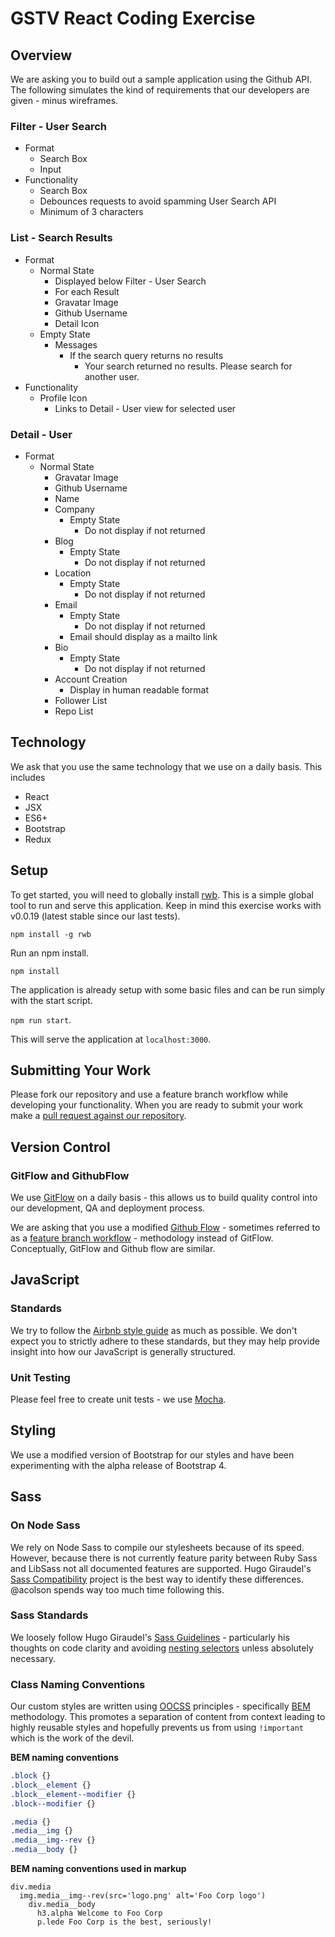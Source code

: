 # GSTV React Coding Exercise
## Overview
We are asking you to build out a sample application using the Github API. The following simulates the kind of requirements that our developers are given - minus wireframes.

### Filter - User Search
- Format
  - Search Box
   - Input
- Functionality
  - Search Box
   - Debounces requests to avoid spamming User Search API
   - Minimum of 3 characters

### List - Search Results
- Format
  - Normal State
    - Displayed below Filter - User Search
    - For each Result
     - Gravatar Image
     - Github Username
     - Detail Icon
  - Empty State
    - Messages
      - If the search query returns no results
        - Your search returned no results. Please search for another user.
- Functionality
  - Profile Icon
    - Links to Detail - User view for selected user

### Detail - User
- Format
  - Normal State
    - Gravatar Image
    - Github Username
    - Name
    - Company
      - Empty State
        - Do not display if not returned
    - Blog
      - Empty State
        - Do not display if not returned
    - Location
      - Empty State
        - Do not display if not returned
    - Email
      - Empty State
        - Do not display if not returned
      - Email should display as a mailto link
    - Bio
      - Empty State
        - Do not display if not returned
    - Account Creation
      - Display in human readable format
    - Follower List
    - Repo List

## Technology
We ask that you use the same technology that we use on a daily basis. This includes
- React
- JSX
- ES6+
- Bootstrap
- Redux

## Setup

To get started, you will need to globally install [rwb](https://github.com/petehunt/rwb). This is a simple global tool to run and serve this application. Keep in mind this exercise works with v0.0.19 (latest stable since our last tests).

`npm install -g rwb`

Run an npm install.

`npm install`


The application is already setup with some basic files and can be run simply with the start script.

 `npm run start`.

 This will serve the application at `localhost:3000`.

## Submitting Your Work
Please fork our repository and use a feature branch workflow while developing your functionality. When you are ready to submit your work make a [pull request against our repository](https://help.github.com/articles/using-pull-requests/).

## Version Control
### GitFlow and GithubFlow
We use [GitFlow](https://www.atlassian.com/git/tutorials/comparing-workflows/gitflow-workflow/) on a daily basis - this allows us to build quality control into our development, QA and deployment process.

We are asking that you use a modified [Github Flow](https://guides.github.com/introduction/flow/) - sometimes referred to as a [feature branch workflow](https://www.atlassian.com/git/tutorials/comparing-workflows/feature-branch-workflow) - methodology instead of GitFlow. Conceptually, GitFlow and Github flow are similar.

## JavaScript
### Standards
We try to follow the [Airbnb style guide](https://github.com/airbnb/javascript) as much as possible. We don't expect you to strictly adhere to these standards, but they may help provide insight into how our JavaScript is generally structured.

### Unit Testing
Please feel free to create unit tests - we use [Mocha](https://github.com/mochajs/mocha).

## Styling
We use a modified version of Bootstrap for our styles and have been experimenting with the alpha release of Bootstrap 4.

## Sass
### On Node Sass
We rely on Node Sass to compile our stylesheets because of its speed. However, because there is not currently feature parity between Ruby Sass and LibSass not all documented features are supported. Hugo Giraudel's [Sass Compatibility](http://sass-compatibility.github.io/) project is the best way to identify these differences. @acolson spends way too much time following this.

### Sass Standards
We loosely follow Hugo Giraudel's [Sass Guidelines](http://sass-guidelin.es/) - particularly his thoughts on code clarity and avoiding [nesting selectors](http://sass-guidelin.es/#selector-nesting) unless absolutely necessary.

### Class Naming Conventions
Our custom styles are written using [OOCSS](http://appendto.com/2014/04/oocss/) principles - specifically   [BEM](http://csswizardry.com/2013/01/mindbemding-getting-your-head-round-bem-syntax/) methodology. This promotes a separation of content from context leading to highly reusable styles and hopefully prevents us from using ```!important``` which is the work of the devil.

**BEM naming conventions**
``` sass
.block {}
.block__element {}
.block__element--modifier {}
.block--modifier {}

.media {}
.media__img {}
.media__img--rev {}
.media__body {}
```

**BEM naming conventions used in markup**
``` jade
div.media
  img.media__img--rev(src='logo.png' alt='Foo Corp logo')
    div.media__body
      h3.alpha Welcome to Foo Corp
      p.lede Foo Corp is the best, seriously!

